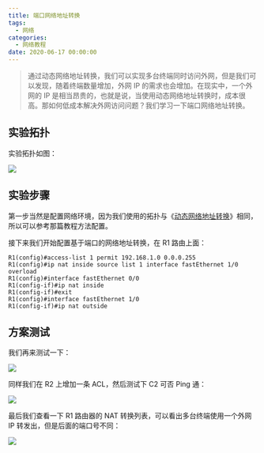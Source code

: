 ```yaml
---
title: 端口网络地址转换
tags:
  - 网络
categories:
  - 网络教程
date: 2020-06-17 00:00:00
---
```


> 通过动态网络地址转换，我们可以实现多台终端同时访问外网，但是我们可以发现，随着终端数量增加，外网 IP 的需求也会增加。在现实中，一个外网的 IP 是相当昂贵的，也就是说，当使用动态网络地址转换时，成本很高。那如何低成本解决外网访问问题？我们学习一下端口网络地址转换。

<!-- more -->

## 实验拓扑

实验拓扑如图：

![](https://cdn.dusays.com/2020/06/231-1.jpg)

## 实验步骤

第一步当然是配置网络环境，因为我们使用的拓扑与《[动态网络地址转换](https://dusays.com/231/)》相同，所以可以参考那篇教程方法配置。

接下来我们开始配置基于端口的网络地址转换，在 R1 路由上面：

```
R1(config)#access-list 1 permit 192.168.1.0 0.0.0.255
R1(config)#ip nat inside source list 1 interface fastEthernet 1/0 overload
R1(config)#interface fastEthernet 0/0
R1(config-if)#ip nat inside
R1(config-if)#exit
R1(config)#interface fastEthernet 1/0
R1(config-if)#ip nat outside
```

## 方案测试

我们再来测试一下：

![](https://cdn.dusays.com/2020/06/232-1.jpg)

同样我们在 R2 上增加一条 ACL，然后测试下 C2 可否 Ping 通：

![](https://cdn.dusays.com/2020/06/232-2.jpg)

最后我们查看一下 R1 路由器的 NAT 转换列表，可以看出多台终端使用一个外网 IP 转发出，但是后面的端口号不同：

![](https://cdn.dusays.com/2020/06/232-3.jpg)